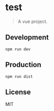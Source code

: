 # test
> A vue project.

## Development

```shell
npm run dev
```

## Production
```
npm run dist
```

## License
MIT
